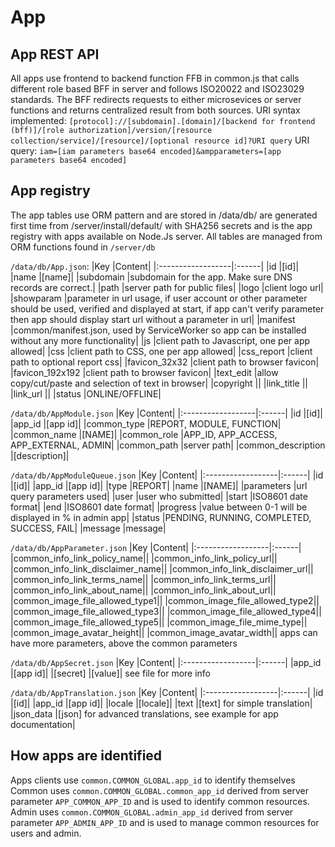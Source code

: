 # App

## App REST API 
All apps use frontend to backend function FFB in common.js that calls different role based BFF in server
and follows ISO20022 and ISO23029 standards. The BFF redirects requests to either microsevices or server functions and returns
centralized result from both sources.
URI syntax implemented:
`[protocol]://[subdomain].[domain]/[backend for frontend (bff)]/[role authorization]/version/[resource collection/service]/[resource]/[optional resource id]?URI query`
URI query: `iam=[iam parameters base64 encoded]&ampparameters=[app parameters base64 encoded]`

## App registry
The app tables use ORM pattern and are stored in /data/db/ are generated first time from /server/install/default/ with SHA256 secrets and 
is the app registry with apps available on Node.Js server.
All tables are managed from ORM functions found in `/server/db`

`/data/db/App.json`:
|Key                |Content|
|:------------------|:------|
|id                 |[id]|
|name               |[name]|
|subdomain          |subdomain for the app. Make sure DNS records are correct.|
|path               |server path for public files|
|logo               |client logo url|
|showparam          |parameter in url usage, if user account or other parameter should be used, verified and displayed at start, if app can't verify parameter then app should display start url without a parameter in url|
|manifest           |common/manifest.json, used by ServiceWorker so app can be installed without any more functionality|
|js                 |client path to Javascript, one per app allowed|
|css                |client path to CSS, one per app allowed|
|css_report         |client path to optional report css|
|favicon_32x32      |client path to browser favicon|
|favicon_192x192    |client path to browser favicon|
|text_edit          |allow copy/cut/paste and selection of text in browser|
|copyright          ||
|link_title         ||
|link_url           ||
|status             |ONLINE/OFFLINE|

`/data/db/AppModule.json`
|Key                |Content|
|:------------------|:------|
|id                 |[id]|
|app_id             |[app id]|
|common_type        |REPORT, MODULE, FUNCTION|
|common_name        |[NAME]|
|common_role        |APP_ID, APP_ACCESS, APP_EXTERNAL, ADMIN|
|common_path        |server path|
|common_description |[description]|

`/data/db/AppModuleQueue.json`
|Key                |Content|
|:------------------|:------|
|id                 |[id]|
|app_id             |[app id]|
|type               |REPORT|
|name               |[NAME]|
|parameters         |url query parameters used|
|user               |user who submitted|
|start              |ISO8601 date format|
|end                |ISO8601 date format|
|progress           |value between 0-1 will be displayed in % in admin app|
|status             |PENDING, RUNNING, COMPLETED, SUCCESS, FAIL|
|message            |message|


`/data/db/AppParameter.json`
|Key                |Content|
|:------------------|:------|
|common_info_link_policy_name||
|common_info_link_policy_url||
|common_info_link_disclaimer_name||
|common_info_link_disclaimer_url||
|common_info_link_terms_name||
|common_info_link_terms_url||
|common_info_link_about_name||
|common_info_link_about_url||
|common_image_file_allowed_type1||
|common_image_file_allowed_type2||
|common_image_file_allowed_type3||
|common_image_file_allowed_type4||
|common_image_file_allowed_type5||
|common_image_file_mime_type||
|common_image_avatar_height||
|common_image_avatar_width||
apps can have more parameters, above the common parameters


`/data/db/AppSecret.json`
|Key                |Content|
|:------------------|:------|
|app_id             |[app id]|
|[secret]           |[value]|
see file for more info

`/data/db/AppTranslation.json`
|Key                |Content|
|:------------------|:------|
|id                 |[id]|
|app_id             |[app id]|
|locale             |[locale]|
|text               |[text] for simple translation|
|json_data          |[json] for advanced translations, see example for app documentation|


## How apps are identified
Apps clients use `common.COMMON_GLOBAL.app_id` to identify themselves
Common uses `common.COMMON_GLOBAL.common_app_id` derived from server parameter `APP_COMMON_APP_ID` and is used to identify common resources.
Admin uses `common.COMMON_GLOBAL.admin_app_id` derived from server parameter `APP_ADMIN_APP_ID` and is used to manage common resources for users and admin.